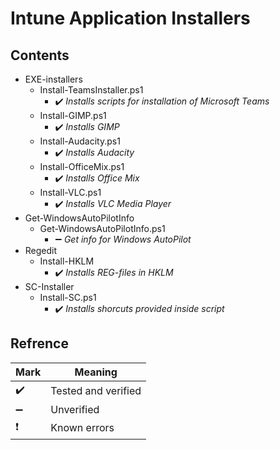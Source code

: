 # Intune Application Installers


Contents
------
* EXE-installers
  * Install-TeamsInstaller.ps1
    * :heavy_check_mark: *Installs scripts for installation of Microsoft Teams*
  * Install-GIMP.ps1
    * :heavy_check_mark: *Installs GIMP*
  * Install-Audacity.ps1
    * :heavy_check_mark: *Installs Audacity*
  * Install-OfficeMix.ps1
    * :heavy_check_mark: *Installs Office Mix*
  * Install-VLC.ps1
    * :heavy_check_mark: *Installs VLC Media Player*
* Get-WindowsAutoPilotInfo
  * Get-WindowsAutoPilotInfo.ps1
    * :heavy_minus_sign: *Get info for Windows AutoPilot*
* Regedit
  * Install-HKLM
    * :heavy_check_mark: *Installs REG-files in HKLM*
* SC-Installer
  * Install-SC.ps1
    * :heavy_check_mark: *Installs shorcuts provided inside script*


Refrence
------
Mark | Meaning
-----|--------
:heavy_check_mark: | Tested and verified
:heavy_minus_sign: | Unverified
:heavy_exclamation_mark: | Known errors